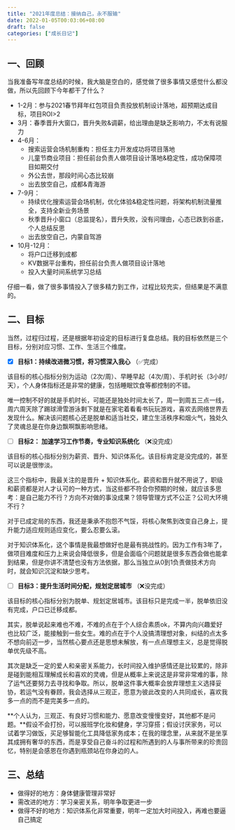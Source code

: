 ```yaml
---
title: "2021年度总结：接纳自己，永不服输"
date: 2022-01-05T00:03:06+08:00
draft: false
categories: ["成长日记"]
---
```


## 一、回顾

当我准备写年度总结的时候，我大脑是空白的，感觉做了很多事情又感觉什么都没做，所以先回顾下今年都干了什么？

- 1-2月：参与2021春节拜年红包项目负责投放机制设计落地，超预期达成目标，项目ROI>2
- 3月：春季晋升大窗口，晋升失败&调薪，给出理由是缺乏影响力，不太有说服力
- 4-6月：
  - 搜索运营会场机制重构：担任主力开发成功将项目落地
  - 儿童节商业项目：担任前台负责人做项目设计落地&稳定性，成功保障项目如期交付
  - 外公去世，那段时间心态比较崩
  - 出去放空自己，成都&青海游
- 7-9月：
  - 持续优化搜索运营会场机制，优化体验&稳定性问题，将架构机制流量推全，支持全新业务场景
  - 秋季晋升小窗口（总监提名），晋升失败，没有问理由，心态已跌到谷底，个人总结反思
  - 出去放空自己，内蒙自驾游
- 10月-12月：
  - 将户口迁移到成都
  - KV数据平台重构，担任前台负责人做项目设计落地
  - 投入大量时间系统学习总结

仔细一看，做了很多事情投入了很多精力到工作，过程比较充实，但结果是不满意的。

## 二、目标

当然，过程归过程，还是根据年初设定的目标进行复盘总结。我的目标依然是三个目标，分别对应习惯、工作、生活三个维度。

- [x] **目标1：持续改进微习惯，将习惯深入我心** （✅完成）

该目标的核心指标分别为运动（2次/周）、早睡早起（4次/周）、手机时长（3小时/天），个人身体指标还是非常的健康，包括睡眠饮食等都控制的不错。

唯一控制不好的就是手机时长，可能还是独处时间太长了，周一到周五三点一线，周六周天除了踢球滑雪游泳剩下就是在家宅着看看书玩玩游戏，喜欢去网络世界去发现什么。解决该问题核心还是脱单和适当社交，建立生活秩序和烟火气，独处久了灵魂总是在你身边飘啊飘影响思绪。

- [ ] **目标2： 加速学习工作节奏，专业知识系统化** （❌没完成）

该目标的核心指标分别为薪资、晋升、知识体系化。该目标肯定是没完成的，甚至可以说是很惨淡。

这三个指标中，我最关注的是晋升 + 知识体系化。薪资和晋升就不用说了，职级和薪资都是对人才认可的一种方式，当这些都不符合你预期的时候，就应该多思考：是自己能力不行？方向不对做的事没成果？领导管理方式不公正？公司大环境不行？

对于已成定局的东西，我还是秉承不抱怨不气馁，将核心聚焦到改变自己身上，提升能力适应规则适应变化，要么忍要么滚。

对于知识体系化，这个事情是我最想做好也是最有挑战性的。因为工作有3年了，做项目难度和压力上来说会降低很多，但是会面临个问题就是很多东西会做也能拿到结果，但是你讲不清楚也没有方法依据，那么当独立从0到1负责做技术方向时，就会知识沉淀和缺少思考。

- [ ] **目标3：提升生活时间分配，规划定居城市** （❌没完成）

该目标的核心指标分别为脱单、规划定居城市。该目标只是完成一半，脱单依旧没有完成，户口已迁移成都。

其实，脱单说起来难也不难，不难的点在于个人综合素质ok，不算内向兴趣爱好也比较广泛，能接触到一些女生。难的点在于个人没搞清理想对象，纠结的点太多不想向前迈一步，当然核心要点还是思想未解放，有一点点理想主义，总是觉得脱单优先级不高。

其次是缺乏一定的爱人和亲密关系能力，长时间投入维护感情还是比较累的，除非是碰到能相互理解成长和喜欢的灵魂，但是从概率上来说这是非常非常难的事，除了运气还要努力去寻找和争取。所以，脱单这件事大概率会放弃理想主义选择妥协，若运气没有眷顾，我会选择从三观正，愿意为彼此改变的人共同成长，喜欢我多一点的而不是完美多一点的。

**个人认为，三观正、有良好习惯和能力、愿意改变慢慢变好，其他都不是问题。**假设不会打扮，可以报班学化妆和健身，学习穿搭；假设讨厌家务，可以试着学习做饭，买足够智能化工具降低家务成本；在我的理念里，从来就不是坐享其成拥有奢华的东西，而是享受自己奋斗的过程和所遇到的人与事所带来的珍贵回忆，特别是会感恩在你遇到瓶颈站在你身边的人。

## 三、总结

- 做得好的地方：身体健康管理非常好
- 需改进的地方：学习亲密关系，明年争取更进一步
- 做得不好的地方：知识体系化非常重要，明年一定加大时间投入，再难也要逼自己搞定
